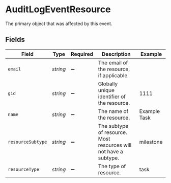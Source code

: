 # AuditLogEventResource

The primary object that was affected by this event.


## Fields

| Field                                                            | Type                                                             | Required                                                         | Description                                                      | Example                                                          |
| ---------------------------------------------------------------- | ---------------------------------------------------------------- | ---------------------------------------------------------------- | ---------------------------------------------------------------- | ---------------------------------------------------------------- |
| `email`                                                          | *string*                                                         | :heavy_minus_sign:                                               | The email of the resource, if applicable.                        |                                                                  |
| `gid`                                                            | *string*                                                         | :heavy_minus_sign:                                               | Globally unique identifier of the resource.                      | 1111                                                             |
| `name`                                                           | *string*                                                         | :heavy_minus_sign:                                               | The name of the resource.                                        | Example Task                                                     |
| `resourceSubtype`                                                | *string*                                                         | :heavy_minus_sign:                                               | The subtype of resource. Most resources will not have a subtype. | milestone                                                        |
| `resourceType`                                                   | *string*                                                         | :heavy_minus_sign:                                               | The type of resource.                                            | task                                                             |